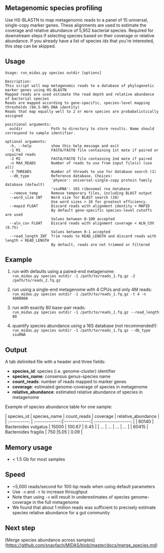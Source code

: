 ## Metagenomic species profiling
Use HS-BLASTN to map metagenomic reads to a panel of 15 universal, single-copy marker genes. 
These alignments are used to estimate the coverage and relative abundance of 5,952 bacterial species.
Required for downstream steps if selecting species based on their coverage or relative abundance. 
If you already have a list of species ids that you're interested, this step can be skipped.

## Usage
```
Usage: run_midas.py species outdir [options]

Description:
This script will map metagenomic reads to a database of phylogenetic marker genes using HS-BLASTN
Mapped reads are used estimate the read depth and relative abundance of bacterial species
Reads are mapped according to gene-specific, species-level mapping thresholds (94.5-98% DNA identity)
Reads that map equally well to 2 or more species are probabalistically assigned

positional arguments:
  outdir             Path to directory to store results. Name should correspond to sample identifier.

optional arguments:
  -h, --help         show this help message and exit
  -1 M1              FASTA/FASTQ file containing 1st mate if paired or unpaired reads
  -2 M2              FASTA/FASTQ file containing 2nd mate if paired
  -n MAX_READS       Number of reads to use from input file(s) (use all)
  -t THREADS         Number of threads to use for database search (1)
  --db_type          Reference database. Choices:
                     'phyeco': universal-single-copy protein family database (default)
                     'ssuRNA': 16S ribosomal rna database
  --remove_temp      Remove temporary files, including BLAST output
  --word_size INT    Word size for BLAST search (28)
                     Use word sizes > 16 for greatest efficiency.
  --mapid FLOAT      Discard reads with alignment identity < MAPID
                     By default gene-specific species-level cutoffs are used
                     Values between 0-100 accepted
  --aln_cov FLOAT    Discard reads with alignment coverage < ALN_COV (0.75)
                     Values between 0-1 accepted
  --read_length INT  Trim reads to READ_LENGTH and discard reads with length < READ_LENGTH
                     By default, reads are not trimmed or filtered
```

## Example
1) run with defaults using a paired-end metagenome:  
`run_midas.py species outdir -1 /path/to/reads_1.fq.gz -2 /path/to/reads_2.fq.gz`

2) run using a single-end metagenome with 4 CPUs and only 4M reads:  
`run_midas.py species outdir -1 /path/to/reads_1.fq.gz -t 4 -n 4000000`

3) run with exactly 80 base-pair reads:  
`run_midas.py species outdir -1 /path/to/reads_1.fq.gz --read_length 80`

4) quantify species abundance using a 16S database (not recommended!):  
`run_midas.py species outdir -1 /path/to/reads_1.fq.gz --db_type ssuRNA`


## Output
A tab delimited file with a header and three fields:  
* **species_id**: species (i.e. genome-cluster) identifier  
* **species_name**: consensus genus-species name   
* **count_reads**: number of reads mapped to marker genes  
* **coverage**: estimated genome-coverage of species in metagenome  
* **relative_abundance**: estimated relative abundance of species in metagenome  
        
Example of species abundance table for one sample:

| species_id      | species_name | count_reads | coverage      | relative_abundance  |
| :----------: | :-------------:|:-------------:| :------------------: |
| 60140         | Bacteroides vulgatus | 15000 | 100.67        | 0.45              |
| ...           | ... | ...           |   ...               |
| 60415         | Bacteroides fragilis | 750 |5.05          |   0.09              |


## Memory usage
* < 1.5 Gb for most samples

## Speed
* ~5,000 reads/second for 100-bp reads when using default parameters
* Use `-n` and `-t` to increase throughput
* Note than using `-n` will result in underestimates of species genome-coverage in the full metagenome
* We found that about 1 million reads was sufficient to precisely estimate species relative abundance for a gut community

## Next step
[Merge species abundance across samples] (https://github.com/snayfach/MIDAS/blob/master/docs/merge_species.md)

